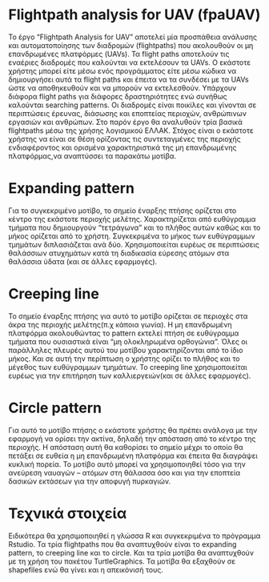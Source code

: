 Flightpath analysis for UAV (fpaUAV)
===
Το έργο “Flightpath Analysis for UAV” αποτελεί μία προσπάθεια ανάλυσης και αυτοματοποίησης των διαδρομών (flightpaths) που ακολουθούν οι μη επανδρωμένες πλατφόρμες (UAVs). Τα flight paths αποτελούν τις εναέριες διαδρομές που καλούνται να εκτελέσουν τα UAVs. Ο εκάστοτε χρήστης μπορεί είτε μέσω ενός προγράμματος είτε μέσω κώδικα να δημιουργήσει αυτά τα flight paths και έπειτα να τα συνδέσει με τα UAVs ώστε να αποθηκευθούν και να μπορούν να εκτελεσθούν.  Υπάρχουν διάφορα flight paths για διάφορες δραστηριότητες ενώ συνήθως καλούνται searching patterns.
Οι διαδρομές είναι ποικίλες και γίνονται σε περιπτώσεις έρευνας, διάσωσης και εποπτείας περιοχών, ανθρώπινων εργασιών και ανθρώπων. Στο παρόν έργο θα αναλυθούν τρία βασικά flightpaths μέσω της χρήσης λογισμικού ΕΛΛΑΚ. 
Στόχος είναι ο εκάστοτε χρήστης να είναι σε θέση ορίζοντας τις συντεταγμένες της περιοχής ενδιαφέροντος και ορισμένα χαρακτηριστικά της μη επανδρωμένης πλατφόρμας,να αναπτύσσει τα παρακάτω μοτίβα. 

Expanding pattern 
===
Για το συγκεκριμένο μοτίβο, το σημείο έναρξης πτήσης ορίζεται στο κέντρο της εκάστοτε περιοχής μελέτης. Χαρακτηρίζεται από ευθύγραμμα τμήματα που δημιουργούν “τετράγωνα” και το πλήθος αυτών  καθώς και το μήκος ορίζεται από το χρήστη. Συγκεκριμένα το μήκος των ευθύγραμμων τμημάτων διπλασιάζεται ανά δύο. Χρησιμοποιείται ευρέως σε περιπτώσεις θαλάσσιων ατυχημάτων κατά τη διαδικασία εύρεσης ατόμων στα θαλάσσια ύδατα (και σε άλλες εφαρμογές). 



Creeping line
===
Το σημείο έναρξης πτήσης για αυτό το μοτίβο ορίζεται σε περιοχές στα άκρα της περιοχής μελέτης(π.χ κάποια γωνία). Η μη επανδρωμένη πλατφόρμα ακολουθώντας το pattern εκτελεί πτήση σε ευθύγραμμα τμήματα  που ουσιαστικά είναι “μη ολοκληρωμένα ορθογώνια”. Όλες οι παράλληλες πλευρές αυτού του μοτίβου χαρακτηρίζονται από το ίδιο μήκος. Και σε αυτή την περίπτωση ο χρήστης ορίζει το πλήθος και το μέγεθος των ευθύγραμμων τμημάτων.  Το creeping line χρησιμοποιείται ευρέως για την επιτήρηση των καλλιεργειών(και σε άλλες εφαρμογές).


Circle pattern 
===
Για αυτό το μοτίβο πτήσης ο εκάστοτε χρήστης θα πρέπει ανάλογα με την εφαρμογή να ορίσει την ακτίνα, δηλαδή την απόσταση από το κέντρο της περιοχής. Η απόσταση αυτή θα καθορίσει το σημείο μέχρι το οποίο θα πετάξει σε ευθεία η μη επανδρωμένη πλατφόρμα και έπειτα θα διαγράψει κυκλική πορεία. Το μοτίβο αυτό μπορεί να χρησιμοποιηθεί τόσο για την ανεύρεση ναυαγών – ατόμων στη θάλασσα όσο και για την εποπτεία δασικών εκτάσεων για την αποφυγή πυρκαγιών. 




Τεχνικά στοιχεία 
===
Ειδικότερα θα χρησιμοποιηθεί η γλώσσα R και συγκεκριμένα το πρόγραμμα Rstudio. Τα τρία flightpaths που θα αναπτυχθούν είναι το expanding pattern, το creeping line και το circle. Και τα τρία μοτίβα θα αναπτυχθούν με τη χρήση του πακέτου TurtleGraphics. Τα μοτίβα θα εξαχθούν σε shapefiles ενώ θα γίνει και η απεικόνισή τους. 

